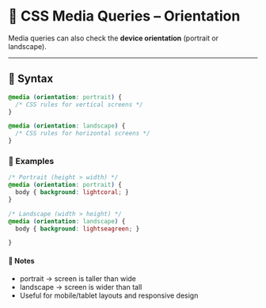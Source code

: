 # 📱 CSS Media Queries – Orientation

Media queries can also check the **device orientation** (portrait or landscape).

---

## 🔹 Syntax
```css
@media (orientation: portrait) {
  /* CSS rules for vertical screens */
}

@media (orientation: landscape) {
  /* CSS rules for horizontal screens */
}
```
### 🔹 Examples
```css
/* Portrait (height > width) */
@media (orientation: portrait) {
  body { background: lightcoral; }
}

/* Landscape (width > height) */
@media (orientation: landscape) {
  body { background: lightseagreen; }

}
```
#### 📝 Notes
- portrait → screen is taller than wide
- landscape → screen is wider than tall
- Useful for mobile/tablet layouts and responsive design